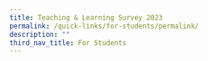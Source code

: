 ```yaml
---
title: Teaching & Learning Survey 2023
permalink: /quick-links/for-students/permalink/
description: ""
third_nav_title: For Students
---
```

